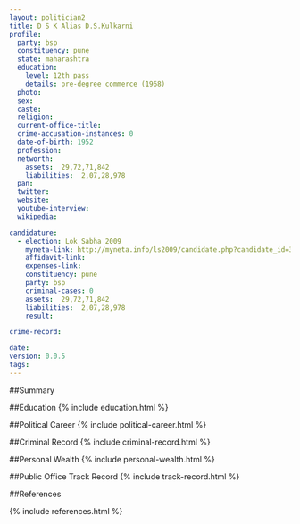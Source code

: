 ```yaml
---
layout: politician2
title: D S K Alias D.S.Kulkarni
profile: 
  party: bsp
  constituency: pune
  state: maharashtra
  education: 
    level: 12th pass
    details: pre-degree commerce (1968)
  photo: 
  sex: 
  caste: 
  religion: 
  current-office-title: 
  crime-accusation-instances: 0
  date-of-birth: 1952
  profession: 
  networth: 
    assets:  29,72,71,842
    liabilities:  2,07,28,978
  pan: 
  twitter: 
  website: 
  youtube-interview: 
  wikipedia: 

candidature: 
  - election: Lok Sabha 2009
    myneta-link: http://myneta.info/ls2009/candidate.php?candidate_id=3577
    affidavit-link: 
    expenses-link: 
    constituency: pune 
    party: bsp
    criminal-cases: 0
    assets:  29,72,71,842
    liabilities:  2,07,28,978
    result:  

crime-record: 

date: 
version: 0.0.5
tags: 
---
```

##Summary


##Education
{% include education.html %}


##Political Career
{% include political-career.html %}


##Criminal Record
{% include criminal-record.html %}


##Personal Wealth
{% include personal-wealth.html %}


##Public Office Track Record
{% include track-record.html %}


##References


{% include references.html %}